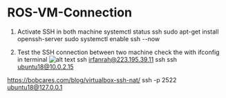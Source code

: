 # ROS-VM-Connection

1. Activate SSH in both machine
systemctl status ssh
sudo apt-get install openssh-server
sudo systemctl enable ssh --now

2. Test the SSH connection between two machine
check the with ifconfig in terminal
![alt text](https://github.com/irfanrah/ROS-VM-Connection/pics/1.png?raw=true)
ssh irfanrah@223.195.39.11
ssh ssh ubuntu18@10.0.2.15

https://bobcares.com/blog/virtualbox-ssh-nat/
ssh -p 2522 ubuntu18@127.0.0.1
